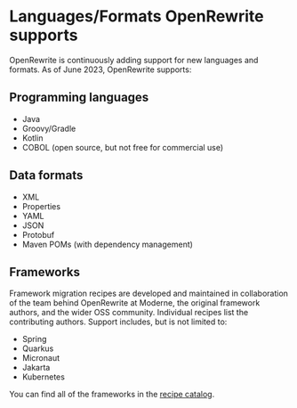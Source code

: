 # Languages/Formats OpenRewrite supports

OpenRewrite is continuously adding support for new languages and formats. As of June 2023, OpenRewrite supports:

## Programming languages

* Java
* Groovy/Gradle 
* Kotlin
* COBOL (open source, but not free for commercial use)

## Data formats

* XML
* Properties
* YAML
* JSON
* Protobuf
* Maven POMs (with dependency management)

## Frameworks

Framework migration recipes are developed and maintained in collaboration of the team behind OpenRewrite at Moderne, the original framework authors, and the wider OSS community. Individual recipes list the contributing authors. Support includes, but is not limited to:

* Spring
* Quarkus
* Micronaut
* Jakarta
* Kubernetes

You can find all of the frameworks in the [recipe catalog](https://docs.openrewrite.org/recipes).